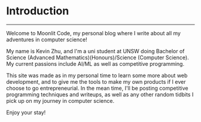 # Introduction

---

Welcome to Moonlit Code, my personal blog where I write about all my adventures in computer science!

My name is Kevin Zhu, and I'm a uni student at UNSW doing Bachelor of Science (Advanced Mathematics)(Honours)/Science (Computer Science). My current passions include AI/ML as well as competitive programming.

This site was made as in my personal time to learn some more about web development, and to give me the tools to make my own products if I ever choose to go entrepreneurial. In the mean time, I'll be posting competitive programming techniques and writeups, as well as any other random tidbits I pick up on my journey in computer science.

Enjoy your stay!
